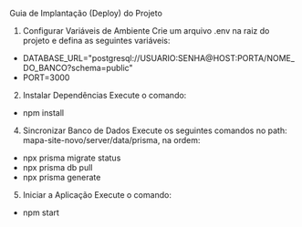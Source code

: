 Guia de Implantação (Deploy) do Projeto
1. Configurar Variáveis de Ambiente
Crie um arquivo .env na raiz do projeto e defina as seguintes variáveis:

- DATABASE_URL="postgresql://USUARIO:SENHA@HOST:PORTA/NOME_DO_BANCO?schema=public"
- PORT=3000

2. Instalar Dependências
Execute o comando:
- npm install

4. Sincronizar Banco de Dados
Execute os seguintes comandos no path:  mapa-site-novo/server/data/prisma, na ordem:
- npx prisma migrate status
- npx prisma db pull
- npx prisma generate

5. Iniciar a Aplicação
Execute o comando:
- npm start
